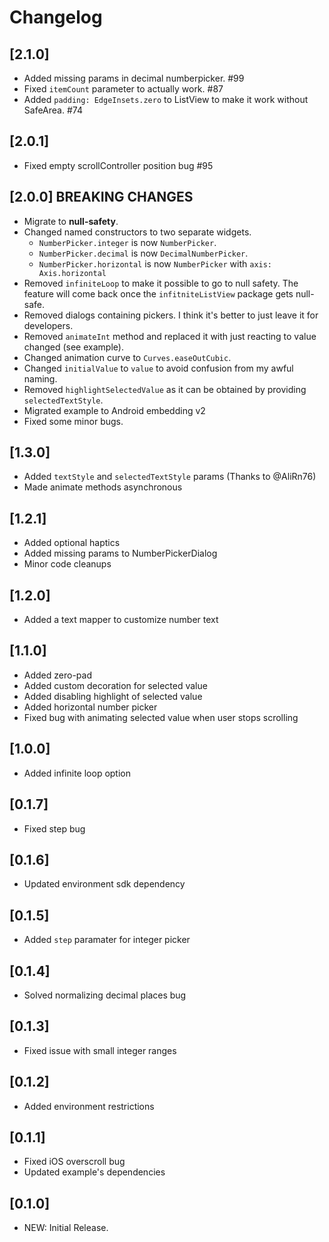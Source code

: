 # Changelog

## [2.1.0]

* Added missing params in decimal numberpicker. #99 
* Fixed `itemCount` parameter to actually work. #87
* Added `padding: EdgeInsets.zero` to ListView to make it work without SafeArea. #74

## [2.0.1]

* Fixed empty scrollController position bug #95 

## [2.0.0] **BREAKING CHANGES**
* Migrate to **null-safety**.
* Changed named constructors to two separate widgets.
  * `NumberPicker.integer` is now `NumberPicker`.
  * `NumberPicker.decimal` is now `DecimalNumberPicker`.
  * `NumberPicker.horizontal` is now `NumberPicker` with `axis: Axis.horizontal`
* Removed `infiniteLoop` to make it possible to go to null safety. The feature will come back once the `infitniteListView` package gets null-safe.
* Removed dialogs containing pickers. I think it's better to just leave it for developers.
* Removed `animateInt` method and replaced it with just reacting to value changed (see example).
* Changed animation curve to `Curves.easeOutCubic`.
* Changed `initialValue` to `value` to avoid confusion from my awful naming.
* Removed `highlightSelectedValue` as it can be obtained by providing `selectedTextStyle`.
* Migrated example to Android embedding v2
* Fixed some minor bugs.

## [1.3.0]

* Added `textStyle` and `selectedTextStyle` params (Thanks to @AliRn76)
* Made animate methods asynchronous

## [1.2.1]

* Added optional haptics
* Added missing params to NumberPickerDialog
* Minor code cleanups

## [1.2.0]

* Added a text mapper to customize number text

## [1.1.0]
* Added zero-pad
* Added custom decoration for selected value
* Added disabling highlight of selected value
* Added horizontal number picker
* Fixed bug with animating selected value when user stops scrolling

## [1.0.0]
* Added infinite loop option

## [0.1.7]
* Fixed step bug

## [0.1.6]
* Updated environment sdk dependency

## [0.1.5]
* Added `step` paramater for integer picker

## [0.1.4]
* Solved normalizing decimal places bug

## [0.1.3]

* Fixed issue with small integer ranges

## [0.1.2]

* Added environment restrictions

## [0.1.1]

* Fixed iOS overscroll bug
* Updated example's dependencies

## [0.1.0]

* NEW: Initial Release.
